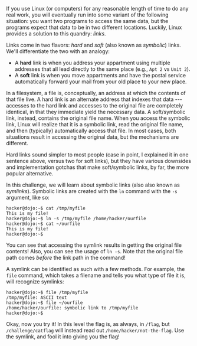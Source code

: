 If you use Linux (or computers) for any reasonable length of time to do any real work, you will eventually run into some variant of the following situation: you want two programs to access the same data, but the programs expect that data to be in two different locations.
Luckily, Linux provides a solution to this quandry: _links_.

Links come in two flavors: _hard_ and _soft_ (also known as _symbolic_) links.
We'll differentiate the two with an analogy:

- A **hard** link is when you address your appartment using multiple addresses that all lead directly to the same place (e.g., `Apt 2` vs `Unit 2`).
- A **soft** link is when you move appartments and have the postal service automatically forward your mail from your old place to your new place.

In a filesystem, a file is, conceptually, an address at which the contents of that file live.
A hard link is an alternate address that indexes that data --- accesses to the hard link and accesses to the original file are completely identical, in that they immediate yield the necessary data.
A soft/symbolic link, instead, contains the original file name.
When you access the symbolic link, Linux will realize that it is a symbolic link, read the original file name, and then (typically) automatically access that file.
In most cases, both situations result in accessing the original data, but the mechanisms are different.

Hard links sound simpler to most people (case in point, I explained it in one sentence above, versus two for soft links), but they have various downsides and implementation gotchas that make soft/symbolic links, by far, the more popular alternative.

In this challenge, we will learn about symbolic links (also also known as _symlinks_).
Symbolic links are created with the `ln` command with the `-s` argument, like so:

```console
hacker@dojo:~$ cat /tmp/myfile
This is my file!
hacker@dojo:~$ ln -s /tmp/myfile /home/hacker/ourfile
hacker@dojo:~$ cat ~/ourfile
This is my file!
hacker@dojo:~$
```

You can see that accessing the symlink results in getting the original file contents!
Also, you can see the usage of `ln -s`.
Note that the original file path comes _before_ the link path in the command!

A symlink can be identified as such with a few methods.
For example, the `file` command, which takes a filename and tells you what type of file it is, will recognize symlinks:

```console
hacker@dojo:~$ file /tmp/myfile
/tmp/myfile: ASCII text
hacker@dojo:~$ file ~/ourfile
/home/hacker/ourfile: symbolic link to /tmp/myfile
hacker@dojo:~$
```

Okay, now you try it!
In this level the flag is, as always, in `/flag`, but `/challenge/catflag` will instead read out `/home/hacker/not-the-flag`.
Use the symlink, and fool it into giving you the flag!
